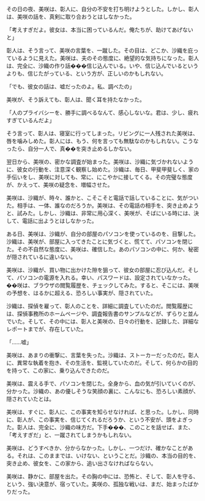 
その日の夜、美咲は、彰人に、自分の不安を打ち明けようとした。しかし、彰人は、美咲の話を、真剣に取り合おうとはしなかった。

「考えすぎだよ。彼女は、本当に困っているんだ。俺たちが、助けてあげないと」

彰人は、そう言って、美咲の言葉を、一蹴した。その目は、どこか、沙織を庇っているように見えた。美咲は、夫のその態度に、絶望的な気持ちになった。彰人は、完全に、沙織の作り話���信じ込んでいる。いや、信じ込んでいるというよりも、信じたがっている、という方が、正しいのかもしれない。

「でも、彼女の話は、嘘だったのよ。私、調べたの」

美咲が、そう訴えても、彰人は、聞く耳を持たなかった。

「人のプライバシーを、勝手に調べるなんて、感心しないな。君は、少し、疲れすぎているんだよ」

そう言って、彰人は、寝室に行ってしまった。リビングに一人残された美咲は、唇を噛みしめた。彰人には、もう、何を言っても無駄なのかもしれない。こうなったら、自分一人で、真��を突き止めるしかない。

翌日から、美咲の、密かな調査が始まった。美咲は、沙織に気づかれないように、彼女の行動を、注意深く観察し始めた。沙織は、毎日、甲斐甲斐しく、家の手伝いをし、美咲に対しても、常に、にこやかに接してくる。その完璧な態度が、かえって、美咲の疑念を、増幅させた。

美咲は、沙織が、時々、誰かと、こそこそと電話で話していることに、気がついた。相手は、一体、誰なのだろうか。美咲は、その電話の相手を、突き止めようと、試みた。しかし、沙織は、非常に用心深く、美咲が、そばにいる時には、決して、電話に出ようとはしなかった。

ある日、美咲は、沙織が、自分の部屋のパソコンを使っているのを、目撃した。沙織は、美咲が、部屋に入ってきたことに気づくと、慌てて、パソコンを閉じた。その不自然な態度に、美咲は、確信した。あのパソコンの中に、何か、秘密が隠されているに違いない。

美咲は、沙織が、買い物に出かけた隙を狙って、彼女の部屋に忍び込んだ。そして、パソコンの電源を入れる。幸い、パスワードは、設定されていなかった。��咲は、ブラウザの閲覧履歴を、チェックしてみた。すると、そこには、美咲の予想を、はるかに超える、恐ろしい事実が、隠されていた。

沙織は、探偵を雇って、彰人のことを、詳細に調査していたのだ。閲覧履歴には、探偵事務所のホームページや、調査報告書のサンプルなどが、ずらりと並んでいた。そして、その中には、彰人と美咲の、日々の行動を、記録した、詳細なレポートまでが、存在していた。

「……嘘」

美咲は、あまりの衝撃に、言葉を失った。沙織は、ストーカーだったのだ。彰人に、異常な執着を抱き、その生活を、監視していたのだ。そして、何らかの目的を持って、この家に、乗り込んできたのだ。

美咲は、震える手で、パソコンを閉じた。全身から、血の気が引いていくのが、分かった。沙織の、あの優しそうな笑顔の裏に、こんなにも、恐ろしい素顔が、隠されていたとは。

美咲は、すぐに、彰人に、この事実を知らせなければ、と思った。しかし、同時に、彰人が、この事実を、信じてくれるだろうか、という不安が、頭をよぎった。彰人は、完全に、沙織の味方だ。下手���、このことを話せば、また、「考えすぎだ」と、一蹴されてしまうかもしれない。

美咲は、どうすべきか、分からなかった。しかし、一つだけ、確かなことがある。それは、このままでは、いけない、ということだ。沙織の、本当の目的を、突き止め、彼女を、この家から、追い出さなければならない。

美咲は、静かに、部屋を出た。その胸の中には、恐怖と、そして、彰人を守る、という、強い決意が、宿っていた。美咲の、孤独な戦いは、まだ、始まったばかりだった。
